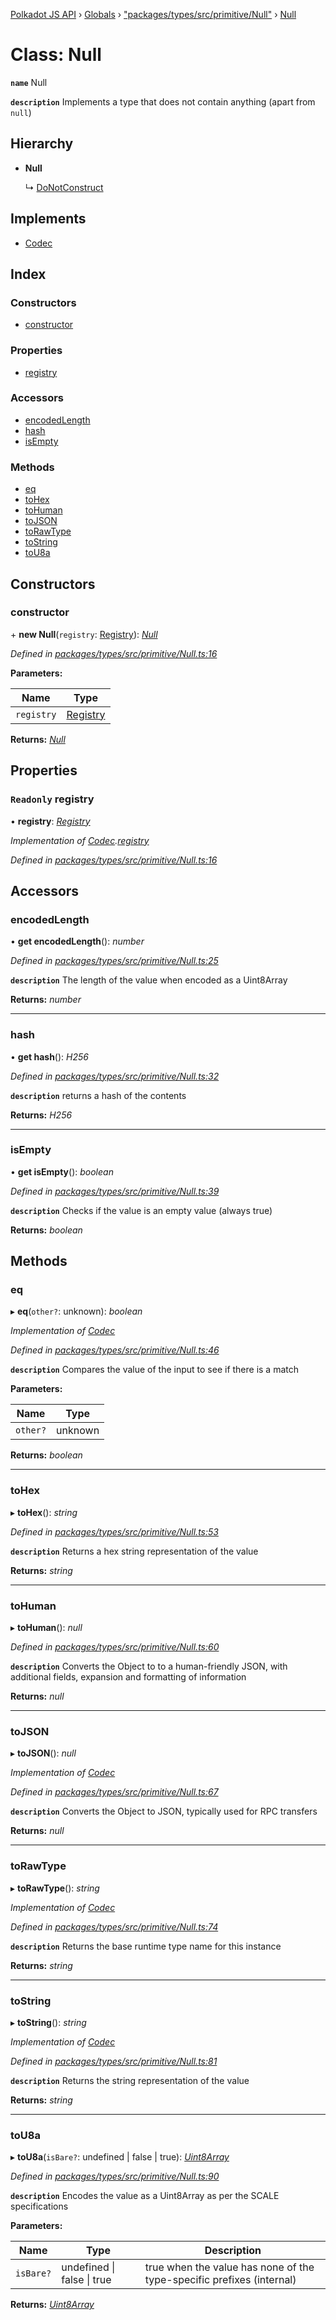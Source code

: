 [Polkadot JS API](../README.md) › [Globals](../globals.md) › ["packages/types/src/primitive/Null"](../modules/_packages_types_src_primitive_null_.md) › [Null](_packages_types_src_primitive_null_.null.md)

# Class: Null

**`name`** Null

**`description`** 
Implements a type that does not contain anything (apart from `null`)

## Hierarchy

* **Null**

  ↳ [DoNotConstruct](_packages_types_src_primitive_donotconstruct_.donotconstruct.md)

## Implements

* [Codec](../interfaces/_packages_types_src_types_codec_.codec.md)

## Index

### Constructors

* [constructor](_packages_types_src_primitive_null_.null.md#constructor)

### Properties

* [registry](_packages_types_src_primitive_null_.null.md#readonly-registry)

### Accessors

* [encodedLength](_packages_types_src_primitive_null_.null.md#encodedlength)
* [hash](_packages_types_src_primitive_null_.null.md#hash)
* [isEmpty](_packages_types_src_primitive_null_.null.md#isempty)

### Methods

* [eq](_packages_types_src_primitive_null_.null.md#eq)
* [toHex](_packages_types_src_primitive_null_.null.md#tohex)
* [toHuman](_packages_types_src_primitive_null_.null.md#tohuman)
* [toJSON](_packages_types_src_primitive_null_.null.md#tojson)
* [toRawType](_packages_types_src_primitive_null_.null.md#torawtype)
* [toString](_packages_types_src_primitive_null_.null.md#tostring)
* [toU8a](_packages_types_src_primitive_null_.null.md#tou8a)

## Constructors

###  constructor

\+ **new Null**(`registry`: [Registry](../interfaces/_packages_types_src_types_registry_.registry.md)): *[Null](_packages_types_src_primitive_null_.null.md)*

*Defined in [packages/types/src/primitive/Null.ts:16](https://github.com/polkadot-js/api/blob/e6806ed7f/packages/types/src/primitive/Null.ts#L16)*

**Parameters:**

Name | Type |
------ | ------ |
`registry` | [Registry](../interfaces/_packages_types_src_types_registry_.registry.md) |

**Returns:** *[Null](_packages_types_src_primitive_null_.null.md)*

## Properties

### `Readonly` registry

• **registry**: *[Registry](../interfaces/_packages_types_src_types_registry_.registry.md)*

*Implementation of [Codec](../interfaces/_packages_types_src_types_codec_.codec.md).[registry](../interfaces/_packages_types_src_types_codec_.codec.md#readonly-registry)*

*Defined in [packages/types/src/primitive/Null.ts:16](https://github.com/polkadot-js/api/blob/e6806ed7f/packages/types/src/primitive/Null.ts#L16)*

## Accessors

###  encodedLength

• **get encodedLength**(): *number*

*Defined in [packages/types/src/primitive/Null.ts:25](https://github.com/polkadot-js/api/blob/e6806ed7f/packages/types/src/primitive/Null.ts#L25)*

**`description`** The length of the value when encoded as a Uint8Array

**Returns:** *number*

___

###  hash

• **get hash**(): *H256*

*Defined in [packages/types/src/primitive/Null.ts:32](https://github.com/polkadot-js/api/blob/e6806ed7f/packages/types/src/primitive/Null.ts#L32)*

**`description`** returns a hash of the contents

**Returns:** *H256*

___

###  isEmpty

• **get isEmpty**(): *boolean*

*Defined in [packages/types/src/primitive/Null.ts:39](https://github.com/polkadot-js/api/blob/e6806ed7f/packages/types/src/primitive/Null.ts#L39)*

**`description`** Checks if the value is an empty value (always true)

**Returns:** *boolean*

## Methods

###  eq

▸ **eq**(`other?`: unknown): *boolean*

*Implementation of [Codec](../interfaces/_packages_types_src_types_codec_.codec.md)*

*Defined in [packages/types/src/primitive/Null.ts:46](https://github.com/polkadot-js/api/blob/e6806ed7f/packages/types/src/primitive/Null.ts#L46)*

**`description`** Compares the value of the input to see if there is a match

**Parameters:**

Name | Type |
------ | ------ |
`other?` | unknown |

**Returns:** *boolean*

___

###  toHex

▸ **toHex**(): *string*

*Defined in [packages/types/src/primitive/Null.ts:53](https://github.com/polkadot-js/api/blob/e6806ed7f/packages/types/src/primitive/Null.ts#L53)*

**`description`** Returns a hex string representation of the value

**Returns:** *string*

___

###  toHuman

▸ **toHuman**(): *null*

*Defined in [packages/types/src/primitive/Null.ts:60](https://github.com/polkadot-js/api/blob/e6806ed7f/packages/types/src/primitive/Null.ts#L60)*

**`description`** Converts the Object to to a human-friendly JSON, with additional fields, expansion and formatting of information

**Returns:** *null*

___

###  toJSON

▸ **toJSON**(): *null*

*Implementation of [Codec](../interfaces/_packages_types_src_types_codec_.codec.md)*

*Defined in [packages/types/src/primitive/Null.ts:67](https://github.com/polkadot-js/api/blob/e6806ed7f/packages/types/src/primitive/Null.ts#L67)*

**`description`** Converts the Object to JSON, typically used for RPC transfers

**Returns:** *null*

___

###  toRawType

▸ **toRawType**(): *string*

*Implementation of [Codec](../interfaces/_packages_types_src_types_codec_.codec.md)*

*Defined in [packages/types/src/primitive/Null.ts:74](https://github.com/polkadot-js/api/blob/e6806ed7f/packages/types/src/primitive/Null.ts#L74)*

**`description`** Returns the base runtime type name for this instance

**Returns:** *string*

___

###  toString

▸ **toString**(): *string*

*Implementation of [Codec](../interfaces/_packages_types_src_types_codec_.codec.md)*

*Defined in [packages/types/src/primitive/Null.ts:81](https://github.com/polkadot-js/api/blob/e6806ed7f/packages/types/src/primitive/Null.ts#L81)*

**`description`** Returns the string representation of the value

**Returns:** *string*

___

###  toU8a

▸ **toU8a**(`isBare?`: undefined | false | true): *[Uint8Array](_packages_types_src_codec_raw_.raw.md#static-uint8array)*

*Defined in [packages/types/src/primitive/Null.ts:90](https://github.com/polkadot-js/api/blob/e6806ed7f/packages/types/src/primitive/Null.ts#L90)*

**`description`** Encodes the value as a Uint8Array as per the SCALE specifications

**Parameters:**

Name | Type | Description |
------ | ------ | ------ |
`isBare?` | undefined &#124; false &#124; true | true when the value has none of the type-specific prefixes (internal)  |

**Returns:** *[Uint8Array](_packages_types_src_codec_raw_.raw.md#static-uint8array)*
